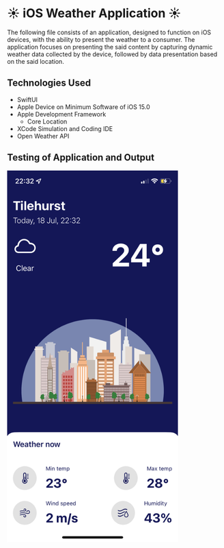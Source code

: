 # ☀️ iOS Weather Application ☀️

The following file consists of an application, designed to function on iOS devices, with the ability to present the weather to a consumer. The application focuses on presenting the said content by capturing dynamic weather data collected by the device, followed by data presentation based on the said location. 

## Technologies Used
- SwiftUI 
- Apple Device on Minimum Software of iOS 15.0
- Apple Development Framework
	- Core Location
- XCode Simulation and Coding IDE
- Open Weather API 

## Testing of Application and Output

<img src="https://github.com/jxson7/iOS-Weather-Application/blob/main/img/test.PNG" width="400" >

